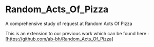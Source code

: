 # Random_Acts_Of_Pizza
A comprehensive study of request at Random Acts Of Pizza<br>

This is an extension to our previous work which can be found here : [https://github.com/ab-bh/Random_Acts_Of_Pizza]
